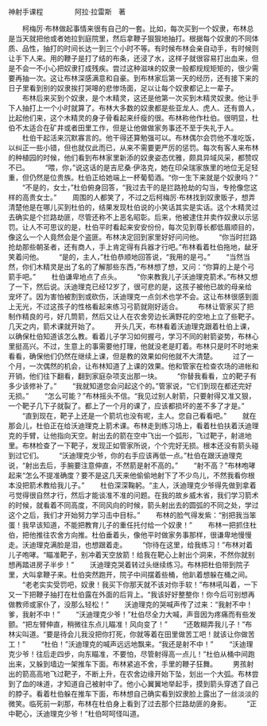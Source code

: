 神射手课程
　　
　　阿拉·拉雷斯　著

　　柯梅厉·布林做起事情来很有自己的一套。比如，每次买到一个奴隶，布林总是当天就把他或者她拉到庭院里，然后拿鞭子狠狠地抽打。根据每个奴隶的不同体质、品性，抽打的时间长达一到三个小时不等。有时候布林会亲自动手，有时候则让手下人来。用的鞭子是打了结的布条，还浸了水，这样子就很容易打出血来，但是不会一不小心把奴隶打成残疾。尝过这种滋味的奴隶一般都规规矩矩的，很少需要再抽一次。这让布林深感满意和自豪。到布林家后第一天的经历，还有接下来的日子里看到别的奴隶挨打哭嗥的悲惨场面，足以让每个奴隶都记上一辈子。
　　布林后来买到个奴隶，是个木精灵，这还是他第一次买到木精灵奴隶。他让手下人抽打上一个小时就算了。布林大多数的奴隶都是些亚龙人、虎人、还有兽人，比起他们来，这个木精灵的身子骨看起来纤瘦的很。布林称他作杜伯。很明显，杜伯不太适合在矿井或者田里工作，但是让他做做家务事还不至于失礼于人。
　　杜伯干起活来沉默寡言的。他干得还算勉强可以。布林偶尔会罚他不准吃饭，以纠正一些小错，但也就仅此而已，从来不需要更严厉的惩罚。每次有客人来布林的种植园的时候，他们看到布林家里新添的奴隶姿态优雅，颇具异域风采，都赞叹不已。
　　“喂，你，”说这话的是吉尼桑·伊洛克，她在印朵瑞家族里的地位无足轻重，但仍然是位贵族。杜伯正给她端上一杯葡萄酒。“你一生下来就是个奴隶吗？”
　　“不是的，女士，”杜伯俯身回答，“我过去干的是拦路抢劫的勾当，专抢像您这样的高贵女士。”
　　周围的人都笑了，不过之后柯梅厉·布林找到奴隶贩子，想弄清楚他是在哪儿买到杜伯的，结果发现杜伯说的小笑话其实是实话。这个木精灵过去确实是个拦路劫匪，尽管还称不上恶名昭彰。后来，他被逮住并卖作奴隶以示惩罚。让人不可思议的是，杜伯平时看起来安安份份，每次见到尊长都低眉顺目的，像这么一个人竟然会是个盗匪。布林决定回到家里好好问问他。
　　“你当时拦路抢劫那些朝圣者，还有商人，手上肯定得有兵器才行吧。”布林看着杜伯拖地，龇牙笑着问他。
　　“是的，主人，”杜伯恭顺地回答说，“我用的是弓。”
　　“当然当然，你们木精灵是出了名的了解那些东西，”布林想了想，又问：“你算的上是个弓箭手吧。”
　　杜伯谦卑地点了点头。
　　“你来教我儿子沃迪理克箭术。”布林又想了一下，然后说。沃迪理克已经12岁了，很可悲的是，这孩子被他已故的母亲给宠坏了。因为害怕被割到或砍伤，沃迪理克一点剑术也学不会。这让布林很感到面上无光，不过这孩子的性格看起来练习弓箭就刚好适合。
　　布林让管家买了把制作精良的弓，好几筒箭，然后又让人在农舍旁边长满野花的空地上立了些靶子。几天之内，箭术课就开始了。
　　开头几天，布林看着沃迪理克跟着杜伯上课，以确保杜伯知道该怎么教。看着儿子学习如何握弓，学习不同的射箭姿势，布林心里挺高兴。不过，生意上的事需要他打理，他就没老是盯着。布林只是时不时地来看看，确保他们仍然在继续上课，但是教的效果如何他就不大清楚。
　　过了一个月，一次偶然的机会，让布林知道了上课的效果。他和管家在检查农场的进帐和开销，他们往下翻看，翻到家庭杂项支出那一块。
　　“你替我看看，立的靶子有多少该修补了。”
　　“我就知道您会问起这个的。”管家说，“它们到现在都还完好无损。”
　　“怎么可能？”布林摇头不信。“我见过别人射箭，只要射得又准又狠，一个靶子几下子就裂了。都上了一个月的课了，应该都损坏的差不多了才是。”
　　“直到现在，靶子上还是一个箭坑也没有呢，主人。您自己看看吧。”
　　就在那会儿，杜伯正在给沃迪理克上箭术课。布林走到练习场上，看着杜伯扶着沃迪理克的手臂，让他指向天空。射出去的箭在空中飞出一个弧形，飞过靶子，射进地里。布林检查了一下靶子，发现正如管家所说，个个完好无损。根本还没有箭头碰到过它们。
　　“沃迪理克少爷，你的右手应该再低一点。”杜伯在跟沃迪理克说，“射出去后，手腕要注意伸直，不然箭是射不高的。”
　　“射不高？”布林咆哮起来“怎么不提准确度？要不是这几天来他偷偷地射下了不少鸟儿，不然我看你根本没把箭术教给我儿子。”
　　杜伯深深鞠躬。“主人，沃迪理克少爷得先做到拿着弓觉得很自然才行，然后才能谈准不准的问题。在我的故乡威木省，我们学习箭术的时候，就看着不同高度，不同风向的时候，箭头射出去的圆弧的不同之处，学过这个之后，我们才开始努力学习击中目标。”
　　布林的脸气得发紫：“别把我当笨蛋！我早该知道，不能把教育儿子的重任托付给一个奴隶！”
　　布林一把抓住杜伯，把他推往农舍方向推。杜伯垂着头，像他平时做家务事那样，很谦卑地慢慢走。沃迪理克满脸是泪，也想跟着走。
　　“你待在这里，给我练习！”布林对着儿子咆哮。“瞄准靶子，别冲着天空放箭！给我在靶心上射出个洞来，不然你就别想再踏进房子半步！”
　　沃迪理克哭着转过头继续练习。布林把杜伯带到院子里，大叫拿鞭子来。杜伯突然跑开，院子中间摆着些桶，他趴着想躲在桶之间。
　　“老老实实受罚吧，奴隶！我买下你那天就不该对你手软！”布林吼叫着，一下又一下把鞭子抽打在杜伯露在外面的后背上。“我该好好整整你！你今后可别想再做教师或家仆了，没那么轻松！”
　　沃迪理克的哭喊声传了过来：“我射不中！爹，我射不中！”
　　“沃迪理克少爷！”杜伯尽全力大喊，声音因为疼痛而有些发颤。“把左臂伸直，稍微往东点儿瞄准！风向变了！”
　　“还敢糊弄我儿子！”布林尖叫道。“要是待会儿我没把你打死，你就等着在田里做苦工吧！就该让你做苦工！”
　　“杜伯！”沃迪理克的喊声远远地飘来。“我还是射不中！”
　　“沃迪理克少爷！往后走四步，向东瞄准，不要怕，尽管射得高一点儿！”杜伯从桶中间跑出来，又躲到墙边一架推车下面。布林紧追不舍，手里的鞭子狂舞。
　　男孩射出的箭高高地飞过靶子，不断上升，在农舍边缘开始下坠，划出一个大弧。布林尝到了血的味道，才知道自己被射中了。他小心翼翼地举起手，摸到箭头穿透了自己的脖子。看着杜伯躲在推车下面，布林想自己确实看到奴隶脸上露出了一丝淡淡的微笑。临死前一刹那，布林在杜伯身上看到了过去那个拦路劫匪的身影。
　　“正中靶心，沃迪理克少爷！”杜伯呵呵怪叫道。
　　
